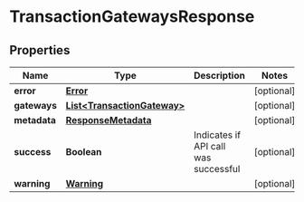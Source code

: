
# TransactionGatewaysResponse

## Properties
Name | Type | Description | Notes
------------ | ------------- | ------------- | -------------
**error** | [**Error**](Error.md) |  |  [optional]
**gateways** | [**List&lt;TransactionGateway&gt;**](TransactionGateway.md) |  |  [optional]
**metadata** | [**ResponseMetadata**](ResponseMetadata.md) |  |  [optional]
**success** | **Boolean** | Indicates if API call was successful |  [optional]
**warning** | [**Warning**](Warning.md) |  |  [optional]



